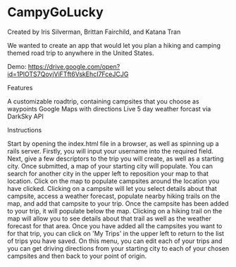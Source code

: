 # CampyGoLucky

Created by Iris Silverman, Brittan Fairchild, and Katana Tran

We wanted to create an app that would let you plan a hiking and camping themed road trip to anywhere in the United States.

Demo: https://drive.google.com/open?id=1PlOTS7QovjViFTft6VskEhcI7FceJCJG

Features

A customizable roadtrip, containing campsites that you choose as waypoints
Google Maps with directions
Live 5 day weather forcast via DarkSky API

Instructions

Start by opening the index.html file in a browser, as well as spinning up a rails server.
Firstly, you will input your username into the required field. Next, give a few descriptors to the trip you will create, as well as a starting city.
Once submitted, a map of your starting city will populate. You can search for another city in the upper left to reposition your map to that location. Click on the map to populate campsites around the location you have clicked. Clicking on a campsite will let you select details about that campsite, access a weather forecast, populate nearby hiking trails on the map, and add that campsite to your trip. Once the campsite has been added to your trip, it will populate below the map. Clicking on a hiking trail on the map will allow you to see details about that trail as well as the weather forecast for that area.
Once you have added all the campsites you want to for that trip, you can click on 'My Trips' in the upper left to return to the list of trips you have saved. On this menu, you can edit each of your trips and you can get driving directions from your starting city to each of your chosen campsites and then back to your point of origin.
